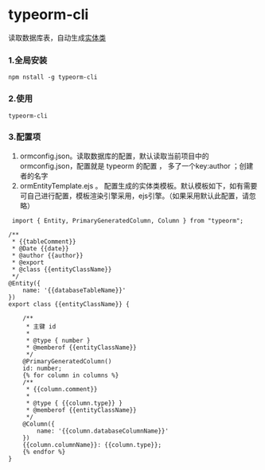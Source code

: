 
# typeorm-cli
读取数据库表，自动生成[实体类](https://typeorm.io/#/entities)
### 1.全局安装

```
npm nstall -g typeorm-cli
```
### 2.使用
    typeorm-cli
### 3.配置项
1. ormconfig.json。读取数据库的配置，默认读取当前项目中的ormconfig.json，配置就是 typeorm 的配置 ， 多了一个key:author ；创建者的名字
2. ormEntityTemplate.ejs 。 配置生成的实体类模板。默认模板如下，如有需要可自己进行配置，模板渲染引擎采用，ejs引擎。（如果采用默认此配置，请忽略）
```
 import { Entity, PrimaryGeneratedColumn, Column } from "typeorm";

/**
 * {{tableComment}}
 * @Date {{date}}
 * @author {{author}}
 * @export
 * @class {{entityClassName}}
 */
@Entity({
    name: '{{databaseTableName}}'
})
export class {{entityClassName}} {

    /**
     * 主键 id
     *
     * @type { number }
     * @memberof {{entityClassName}}
     */
    @PrimaryGeneratedColumn()
    id: number;
    {% for column in columns %}
    /**
     * {{column.comment}}
     *
     * @type { {{column.type}} }
     * @memberof {{entityClassName}}
     */
    @Column({
        name: '{{column.databaseColumnName}}'
    })
    {{column.columnName}}: {{column.type}};
    {% endfor %}
}

```
